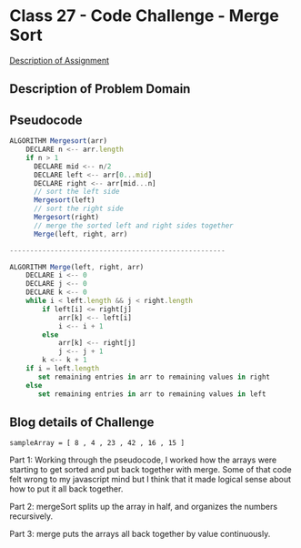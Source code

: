 # Class 27 - Code Challenge - Merge Sort

[Description of Assignment](https://canvas.instructure.com/courses/5233640/assignments/32144438)

## Description of Problem Domain

## Pseudocode

```js
ALGORITHM Mergesort(arr)
    DECLARE n <-- arr.length
    if n > 1
      DECLARE mid <-- n/2
      DECLARE left <-- arr[0...mid]
      DECLARE right <-- arr[mid...n]
      // sort the left side
      Mergesort(left)
      // sort the right side
      Mergesort(right)
      // merge the sorted left and right sides together
      Merge(left, right, arr)

-----------------------------------------------------

ALGORITHM Merge(left, right, arr)
    DECLARE i <-- 0
    DECLARE j <-- 0
    DECLARE k <-- 0
    while i < left.length && j < right.length
        if left[i] <= right[j]
            arr[k] <-- left[i]
            i <-- i + 1
        else
            arr[k] <-- right[j]
            j <-- j + 1
        k <-- k + 1
    if i = left.length
       set remaining entries in arr to remaining values in right
    else
       set remaining entries in arr to remaining values in left
```

## Blog details of Challenge

`sampleArray = [ 8 , 4 , 23 , 42 , 16 , 15 ]`

Part 1: Working through the pseudocode, I worked how the arrays were starting to get sorted and put back together with merge. Some of that code felt wrong to my javascript mind but I think that it made logical sense about how to put it all back together.

Part 2: mergeSort splits up the array in half, and organizes the numbers recursively.

Part 3: merge puts the arrays all back together by value continuously.
